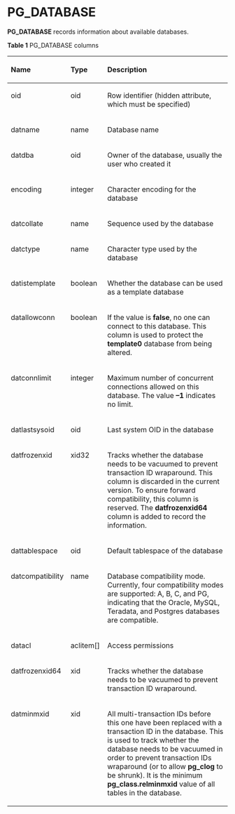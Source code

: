 # PG\_DATABASE<a name="EN-US_TOPIC_0289900413"></a>

**PG\_DATABASE**  records information about available databases.

**Table  1**  PG\_DATABASE columns

<a name="en-us_topic_0283137612_en-us_topic_0237122281_en-us_topic_0059779014_t50dfa504973f41c28462b851c94e3a0c"></a>
<table><thead align="left"><tr id="en-us_topic_0283137612_en-us_topic_0237122281_en-us_topic_0059779014_rf51176a2c57a47238e354939eccb7277"><th class="cellrowborder" valign="top" width="25.77%" id="mcps1.2.4.1.1"><p id="en-us_topic_0283137612_en-us_topic_0237122281_en-us_topic_0059779014_a0f0aae19c86a4fd4b61dc8d9aca1986a"><a name="en-us_topic_0283137612_en-us_topic_0237122281_en-us_topic_0059779014_a0f0aae19c86a4fd4b61dc8d9aca1986a"></a><a name="en-us_topic_0283137612_en-us_topic_0237122281_en-us_topic_0059779014_a0f0aae19c86a4fd4b61dc8d9aca1986a"></a>Name</p>
</th>
<th class="cellrowborder" valign="top" width="16.71%" id="mcps1.2.4.1.2"><p id="en-us_topic_0283137612_en-us_topic_0237122281_en-us_topic_0059779014_affa9f555c7f34c6fa51e9443757954fb"><a name="en-us_topic_0283137612_en-us_topic_0237122281_en-us_topic_0059779014_affa9f555c7f34c6fa51e9443757954fb"></a><a name="en-us_topic_0283137612_en-us_topic_0237122281_en-us_topic_0059779014_affa9f555c7f34c6fa51e9443757954fb"></a>Type</p>
</th>
<th class="cellrowborder" valign="top" width="57.52%" id="mcps1.2.4.1.3"><p id="en-us_topic_0283137612_en-us_topic_0237122281_en-us_topic_0059779014_af49373c72cdc4c9084fd12b878dccbb1"><a name="en-us_topic_0283137612_en-us_topic_0237122281_en-us_topic_0059779014_af49373c72cdc4c9084fd12b878dccbb1"></a><a name="en-us_topic_0283137612_en-us_topic_0237122281_en-us_topic_0059779014_af49373c72cdc4c9084fd12b878dccbb1"></a>Description</p>
</th>
</tr>
</thead>
<tbody><tr id="en-us_topic_0283137612_en-us_topic_0237122281_row14628530111619"><td class="cellrowborder" valign="top" width="25.77%" headers="mcps1.2.4.1.1 "><p id="en-us_topic_0283137612_en-us_topic_0237122281_p166281830111616"><a name="en-us_topic_0283137612_en-us_topic_0237122281_p166281830111616"></a><a name="en-us_topic_0283137612_en-us_topic_0237122281_p166281830111616"></a>oid</p>
</td>
<td class="cellrowborder" valign="top" width="16.71%" headers="mcps1.2.4.1.2 "><p id="en-us_topic_0283137612_en-us_topic_0237122281_p262823011619"><a name="en-us_topic_0283137612_en-us_topic_0237122281_p262823011619"></a><a name="en-us_topic_0283137612_en-us_topic_0237122281_p262823011619"></a>oid</p>
</td>
<td class="cellrowborder" valign="top" width="57.52%" headers="mcps1.2.4.1.3 "><p id="en-us_topic_0283137612_en-us_topic_0237122281_p146281530171615"><a name="en-us_topic_0283137612_en-us_topic_0237122281_p146281530171615"></a><a name="en-us_topic_0283137612_en-us_topic_0237122281_p146281530171615"></a>Row identifier (hidden attribute, which must be specified)</p>
</td>
</tr>
<tr id="en-us_topic_0283137612_en-us_topic_0237122281_en-us_topic_0059779014_r853203f321104824877b21c373da4dc3"><td class="cellrowborder" valign="top" width="25.77%" headers="mcps1.2.4.1.1 "><p id="en-us_topic_0283137612_en-us_topic_0237122281_en-us_topic_0059779014_a6173c6cafd2b4f438ec262ecf8b77d10"><a name="en-us_topic_0283137612_en-us_topic_0237122281_en-us_topic_0059779014_a6173c6cafd2b4f438ec262ecf8b77d10"></a><a name="en-us_topic_0283137612_en-us_topic_0237122281_en-us_topic_0059779014_a6173c6cafd2b4f438ec262ecf8b77d10"></a>datname</p>
</td>
<td class="cellrowborder" valign="top" width="16.71%" headers="mcps1.2.4.1.2 "><p id="en-us_topic_0283137612_en-us_topic_0237122281_en-us_topic_0059779014_a3f0388ed79194b27b5744aa0afe558d9"><a name="en-us_topic_0283137612_en-us_topic_0237122281_en-us_topic_0059779014_a3f0388ed79194b27b5744aa0afe558d9"></a><a name="en-us_topic_0283137612_en-us_topic_0237122281_en-us_topic_0059779014_a3f0388ed79194b27b5744aa0afe558d9"></a>name</p>
</td>
<td class="cellrowborder" valign="top" width="57.52%" headers="mcps1.2.4.1.3 "><p id="en-us_topic_0283137612_en-us_topic_0237122281_en-us_topic_0059779014_a81d9cd58557a45cfb47b42628be56a58"><a name="en-us_topic_0283137612_en-us_topic_0237122281_en-us_topic_0059779014_a81d9cd58557a45cfb47b42628be56a58"></a><a name="en-us_topic_0283137612_en-us_topic_0237122281_en-us_topic_0059779014_a81d9cd58557a45cfb47b42628be56a58"></a>Database name</p>
</td>
</tr>
<tr id="en-us_topic_0283137612_en-us_topic_0237122281_en-us_topic_0059779014_r20bb0c1dd6e14c26a343b7123aeda8d8"><td class="cellrowborder" valign="top" width="25.77%" headers="mcps1.2.4.1.1 "><p id="en-us_topic_0283137612_en-us_topic_0237122281_en-us_topic_0059779014_a713b6ba2b5214b5cb377b4a912cab632"><a name="en-us_topic_0283137612_en-us_topic_0237122281_en-us_topic_0059779014_a713b6ba2b5214b5cb377b4a912cab632"></a><a name="en-us_topic_0283137612_en-us_topic_0237122281_en-us_topic_0059779014_a713b6ba2b5214b5cb377b4a912cab632"></a>datdba</p>
</td>
<td class="cellrowborder" valign="top" width="16.71%" headers="mcps1.2.4.1.2 "><p id="en-us_topic_0283137612_en-us_topic_0237122281_en-us_topic_0059779014_ae4fbf823dd1343aeb147398e2e312844"><a name="en-us_topic_0283137612_en-us_topic_0237122281_en-us_topic_0059779014_ae4fbf823dd1343aeb147398e2e312844"></a><a name="en-us_topic_0283137612_en-us_topic_0237122281_en-us_topic_0059779014_ae4fbf823dd1343aeb147398e2e312844"></a>oid</p>
</td>
<td class="cellrowborder" valign="top" width="57.52%" headers="mcps1.2.4.1.3 "><p id="en-us_topic_0283137612_en-us_topic_0237122281_en-us_topic_0059779014_ab97c07d5beb649c0a4bbd8337fad880b"><a name="en-us_topic_0283137612_en-us_topic_0237122281_en-us_topic_0059779014_ab97c07d5beb649c0a4bbd8337fad880b"></a><a name="en-us_topic_0283137612_en-us_topic_0237122281_en-us_topic_0059779014_ab97c07d5beb649c0a4bbd8337fad880b"></a>Owner of the database, usually the user who created it</p>
</td>
</tr>
<tr id="en-us_topic_0283137612_en-us_topic_0237122281_en-us_topic_0059779014_r168f7fef1a6f40cbbbbb408db53158e5"><td class="cellrowborder" valign="top" width="25.77%" headers="mcps1.2.4.1.1 "><p id="en-us_topic_0283137612_en-us_topic_0237122281_en-us_topic_0059779014_a15a79dce087e4f2dbc4a1ba900b5c4ac"><a name="en-us_topic_0283137612_en-us_topic_0237122281_en-us_topic_0059779014_a15a79dce087e4f2dbc4a1ba900b5c4ac"></a><a name="en-us_topic_0283137612_en-us_topic_0237122281_en-us_topic_0059779014_a15a79dce087e4f2dbc4a1ba900b5c4ac"></a>encoding</p>
</td>
<td class="cellrowborder" valign="top" width="16.71%" headers="mcps1.2.4.1.2 "><p id="en-us_topic_0283137612_en-us_topic_0237122281_en-us_topic_0059779014_a82af70f854f44d799863050bd5e44c9c"><a name="en-us_topic_0283137612_en-us_topic_0237122281_en-us_topic_0059779014_a82af70f854f44d799863050bd5e44c9c"></a><a name="en-us_topic_0283137612_en-us_topic_0237122281_en-us_topic_0059779014_a82af70f854f44d799863050bd5e44c9c"></a>integer</p>
</td>
<td class="cellrowborder" valign="top" width="57.52%" headers="mcps1.2.4.1.3 "><p id="en-us_topic_0283137612_en-us_topic_0237122281_en-us_topic_0059779014_a4c29be21cd0a4564a1a118548b3f0a4b"><a name="en-us_topic_0283137612_en-us_topic_0237122281_en-us_topic_0059779014_a4c29be21cd0a4564a1a118548b3f0a4b"></a><a name="en-us_topic_0283137612_en-us_topic_0237122281_en-us_topic_0059779014_a4c29be21cd0a4564a1a118548b3f0a4b"></a>Character encoding for the database</p>
</td>
</tr>
<tr id="en-us_topic_0283137612_en-us_topic_0237122281_en-us_topic_0059779014_rd687ae143f9e47c4a812710b778e903d"><td class="cellrowborder" valign="top" width="25.77%" headers="mcps1.2.4.1.1 "><p id="en-us_topic_0283137612_en-us_topic_0237122281_en-us_topic_0059779014_ae03c6c4432714fb28e8a3edd05107471"><a name="en-us_topic_0283137612_en-us_topic_0237122281_en-us_topic_0059779014_ae03c6c4432714fb28e8a3edd05107471"></a><a name="en-us_topic_0283137612_en-us_topic_0237122281_en-us_topic_0059779014_ae03c6c4432714fb28e8a3edd05107471"></a>datcollate</p>
</td>
<td class="cellrowborder" valign="top" width="16.71%" headers="mcps1.2.4.1.2 "><p id="en-us_topic_0283137612_en-us_topic_0237122281_en-us_topic_0059779014_a55056d57de1a4cba894f82669935ce24"><a name="en-us_topic_0283137612_en-us_topic_0237122281_en-us_topic_0059779014_a55056d57de1a4cba894f82669935ce24"></a><a name="en-us_topic_0283137612_en-us_topic_0237122281_en-us_topic_0059779014_a55056d57de1a4cba894f82669935ce24"></a>name</p>
</td>
<td class="cellrowborder" valign="top" width="57.52%" headers="mcps1.2.4.1.3 "><p id="en-us_topic_0283137612_en-us_topic_0237122281_en-us_topic_0059779014_a792ea791bb00494cbdbb80c7011f77bf"><a name="en-us_topic_0283137612_en-us_topic_0237122281_en-us_topic_0059779014_a792ea791bb00494cbdbb80c7011f77bf"></a><a name="en-us_topic_0283137612_en-us_topic_0237122281_en-us_topic_0059779014_a792ea791bb00494cbdbb80c7011f77bf"></a>Sequence used by the database</p>
</td>
</tr>
<tr id="en-us_topic_0283137612_en-us_topic_0237122281_en-us_topic_0059779014_r720b73ccc5f7479893687b3860607e5e"><td class="cellrowborder" valign="top" width="25.77%" headers="mcps1.2.4.1.1 "><p id="en-us_topic_0283137612_en-us_topic_0237122281_en-us_topic_0059779014_a16ecbb916bec4f8993090876e0a0d7db"><a name="en-us_topic_0283137612_en-us_topic_0237122281_en-us_topic_0059779014_a16ecbb916bec4f8993090876e0a0d7db"></a><a name="en-us_topic_0283137612_en-us_topic_0237122281_en-us_topic_0059779014_a16ecbb916bec4f8993090876e0a0d7db"></a>datctype</p>
</td>
<td class="cellrowborder" valign="top" width="16.71%" headers="mcps1.2.4.1.2 "><p id="en-us_topic_0283137612_en-us_topic_0237122281_en-us_topic_0059779014_acbc17d60f95a43acb9000b1b7ee9cf9d"><a name="en-us_topic_0283137612_en-us_topic_0237122281_en-us_topic_0059779014_acbc17d60f95a43acb9000b1b7ee9cf9d"></a><a name="en-us_topic_0283137612_en-us_topic_0237122281_en-us_topic_0059779014_acbc17d60f95a43acb9000b1b7ee9cf9d"></a>name</p>
</td>
<td class="cellrowborder" valign="top" width="57.52%" headers="mcps1.2.4.1.3 "><p id="en-us_topic_0283137612_en-us_topic_0237122281_en-us_topic_0059779014_a488b9d3a162d4ace868a755a934a776e"><a name="en-us_topic_0283137612_en-us_topic_0237122281_en-us_topic_0059779014_a488b9d3a162d4ace868a755a934a776e"></a><a name="en-us_topic_0283137612_en-us_topic_0237122281_en-us_topic_0059779014_a488b9d3a162d4ace868a755a934a776e"></a>Character type used by the database</p>
</td>
</tr>
<tr id="en-us_topic_0283137612_en-us_topic_0237122281_en-us_topic_0059779014_r92efcc0ca4d549618792a9d32441d1f2"><td class="cellrowborder" valign="top" width="25.77%" headers="mcps1.2.4.1.1 "><p id="en-us_topic_0283137612_en-us_topic_0237122281_en-us_topic_0059779014_a3603a998b732488082e1652a8c21dbfa"><a name="en-us_topic_0283137612_en-us_topic_0237122281_en-us_topic_0059779014_a3603a998b732488082e1652a8c21dbfa"></a><a name="en-us_topic_0283137612_en-us_topic_0237122281_en-us_topic_0059779014_a3603a998b732488082e1652a8c21dbfa"></a>datistemplate</p>
</td>
<td class="cellrowborder" valign="top" width="16.71%" headers="mcps1.2.4.1.2 "><p id="en-us_topic_0283137612_en-us_topic_0237122281_en-us_topic_0059779014_a151128143669450aad8543d6582b4cc1"><a name="en-us_topic_0283137612_en-us_topic_0237122281_en-us_topic_0059779014_a151128143669450aad8543d6582b4cc1"></a><a name="en-us_topic_0283137612_en-us_topic_0237122281_en-us_topic_0059779014_a151128143669450aad8543d6582b4cc1"></a><span id="en-us_topic_0283137612_en-us_topic_0237122281_text19778307278"><a name="en-us_topic_0283137612_en-us_topic_0237122281_text19778307278"></a><a name="en-us_topic_0283137612_en-us_topic_0237122281_text19778307278"></a>boolean</span></p>
</td>
<td class="cellrowborder" valign="top" width="57.52%" headers="mcps1.2.4.1.3 "><p id="en-us_topic_0283137612_en-us_topic_0237122281_en-us_topic_0059779014_ae9ea828a430e46f782f90e38c7e6c773"><a name="en-us_topic_0283137612_en-us_topic_0237122281_en-us_topic_0059779014_ae9ea828a430e46f782f90e38c7e6c773"></a><a name="en-us_topic_0283137612_en-us_topic_0237122281_en-us_topic_0059779014_ae9ea828a430e46f782f90e38c7e6c773"></a>Whether the database can be used as a template database</p>
</td>
</tr>
<tr id="en-us_topic_0283137612_en-us_topic_0237122281_en-us_topic_0059779014_radeba731ac4f4592bc26544512a65464"><td class="cellrowborder" valign="top" width="25.77%" headers="mcps1.2.4.1.1 "><p id="en-us_topic_0283137612_en-us_topic_0237122281_en-us_topic_0059779014_a6215b2cbbcff47a6894aa4d5047b6716"><a name="en-us_topic_0283137612_en-us_topic_0237122281_en-us_topic_0059779014_a6215b2cbbcff47a6894aa4d5047b6716"></a><a name="en-us_topic_0283137612_en-us_topic_0237122281_en-us_topic_0059779014_a6215b2cbbcff47a6894aa4d5047b6716"></a>datallowconn</p>
</td>
<td class="cellrowborder" valign="top" width="16.71%" headers="mcps1.2.4.1.2 "><p id="en-us_topic_0283137612_en-us_topic_0237122281_en-us_topic_0059779014_a2cfb9bc2f5564725a2ecb0627686e823"><a name="en-us_topic_0283137612_en-us_topic_0237122281_en-us_topic_0059779014_a2cfb9bc2f5564725a2ecb0627686e823"></a><a name="en-us_topic_0283137612_en-us_topic_0237122281_en-us_topic_0059779014_a2cfb9bc2f5564725a2ecb0627686e823"></a><span id="en-us_topic_0283137612_en-us_topic_0237122281_text1852517122715"><a name="en-us_topic_0283137612_en-us_topic_0237122281_text1852517122715"></a><a name="en-us_topic_0283137612_en-us_topic_0237122281_text1852517122715"></a>boolean</span></p>
</td>
<td class="cellrowborder" valign="top" width="57.52%" headers="mcps1.2.4.1.3 "><p id="en-us_topic_0283137612_en-us_topic_0237122281_en-us_topic_0059779014_affdd262a112f49c980e4d8699f3d2afb"><a name="en-us_topic_0283137612_en-us_topic_0237122281_en-us_topic_0059779014_affdd262a112f49c980e4d8699f3d2afb"></a><a name="en-us_topic_0283137612_en-us_topic_0237122281_en-us_topic_0059779014_affdd262a112f49c980e4d8699f3d2afb"></a>If the value is <strong id="en-us_topic_0237122281_b13063017595"><a name="en-us_topic_0237122281_b13063017595"></a><a name="en-us_topic_0237122281_b13063017595"></a>false</strong>, no one can connect to this database. This column is used to protect the <strong id="en-us_topic_0237122281_b1673203714354"><a name="en-us_topic_0237122281_b1673203714354"></a><a name="en-us_topic_0237122281_b1673203714354"></a>template0</strong> database from being altered.</p>
</td>
</tr>
<tr id="en-us_topic_0283137612_en-us_topic_0237122281_en-us_topic_0059779014_rdd04b74476604e99863cbc3ea5bd01d1"><td class="cellrowborder" valign="top" width="25.77%" headers="mcps1.2.4.1.1 "><p id="en-us_topic_0283137612_en-us_topic_0237122281_en-us_topic_0059779014_adf8502d914db42c486a57f2274f487a4"><a name="en-us_topic_0283137612_en-us_topic_0237122281_en-us_topic_0059779014_adf8502d914db42c486a57f2274f487a4"></a><a name="en-us_topic_0283137612_en-us_topic_0237122281_en-us_topic_0059779014_adf8502d914db42c486a57f2274f487a4"></a>datconnlimit</p>
</td>
<td class="cellrowborder" valign="top" width="16.71%" headers="mcps1.2.4.1.2 "><p id="en-us_topic_0283137612_en-us_topic_0237122281_en-us_topic_0059779014_a681b1854ddc74ae3a0fca3abb180376b"><a name="en-us_topic_0283137612_en-us_topic_0237122281_en-us_topic_0059779014_a681b1854ddc74ae3a0fca3abb180376b"></a><a name="en-us_topic_0283137612_en-us_topic_0237122281_en-us_topic_0059779014_a681b1854ddc74ae3a0fca3abb180376b"></a>integer</p>
</td>
<td class="cellrowborder" valign="top" width="57.52%" headers="mcps1.2.4.1.3 "><p id="en-us_topic_0283137612_en-us_topic_0237122281_en-us_topic_0059779014_a6a9d20e684ce4f44889c6c8530b53307"><a name="en-us_topic_0283137612_en-us_topic_0237122281_en-us_topic_0059779014_a6a9d20e684ce4f44889c6c8530b53307"></a><a name="en-us_topic_0283137612_en-us_topic_0237122281_en-us_topic_0059779014_a6a9d20e684ce4f44889c6c8530b53307"></a>Maximum number of concurrent connections allowed on this database. The value <strong id="en-us_topic_0237122281_b1699820906"><a name="en-us_topic_0237122281_b1699820906"></a><a name="en-us_topic_0237122281_b1699820906"></a>–1</strong> indicates no limit.</p>
</td>
</tr>
<tr id="en-us_topic_0283137612_en-us_topic_0237122281_en-us_topic_0059779014_r3270f5344fac4db2a6113215b2fafcf6"><td class="cellrowborder" valign="top" width="25.77%" headers="mcps1.2.4.1.1 "><p id="en-us_topic_0283137612_en-us_topic_0237122281_en-us_topic_0059779014_ac9ea50f6d9094720b112a2e8a0e6e16f"><a name="en-us_topic_0283137612_en-us_topic_0237122281_en-us_topic_0059779014_ac9ea50f6d9094720b112a2e8a0e6e16f"></a><a name="en-us_topic_0283137612_en-us_topic_0237122281_en-us_topic_0059779014_ac9ea50f6d9094720b112a2e8a0e6e16f"></a>datlastsysoid</p>
</td>
<td class="cellrowborder" valign="top" width="16.71%" headers="mcps1.2.4.1.2 "><p id="en-us_topic_0283137612_en-us_topic_0237122281_en-us_topic_0059779014_a0947862de58442e4b3b0309581fd9b14"><a name="en-us_topic_0283137612_en-us_topic_0237122281_en-us_topic_0059779014_a0947862de58442e4b3b0309581fd9b14"></a><a name="en-us_topic_0283137612_en-us_topic_0237122281_en-us_topic_0059779014_a0947862de58442e4b3b0309581fd9b14"></a>oid</p>
</td>
<td class="cellrowborder" valign="top" width="57.52%" headers="mcps1.2.4.1.3 "><p id="en-us_topic_0283137612_en-us_topic_0237122281_en-us_topic_0059779014_a65e7114003d6402c94ed839ffd67144a"><a name="en-us_topic_0283137612_en-us_topic_0237122281_en-us_topic_0059779014_a65e7114003d6402c94ed839ffd67144a"></a><a name="en-us_topic_0283137612_en-us_topic_0237122281_en-us_topic_0059779014_a65e7114003d6402c94ed839ffd67144a"></a>Last system OID in the database</p>
</td>
</tr>
<tr id="en-us_topic_0283137612_en-us_topic_0237122281_en-us_topic_0059779014_rc3a8a0c54f934e3195aa604d3b51165e"><td class="cellrowborder" valign="top" width="25.77%" headers="mcps1.2.4.1.1 "><p id="en-us_topic_0283137612_en-us_topic_0237122281_en-us_topic_0059779014_a9b9c014a7fd445e29b72e75e99d90977"><a name="en-us_topic_0283137612_en-us_topic_0237122281_en-us_topic_0059779014_a9b9c014a7fd445e29b72e75e99d90977"></a><a name="en-us_topic_0283137612_en-us_topic_0237122281_en-us_topic_0059779014_a9b9c014a7fd445e29b72e75e99d90977"></a>datfrozenxid</p>
</td>
<td class="cellrowborder" valign="top" width="16.71%" headers="mcps1.2.4.1.2 "><p id="en-us_topic_0283137612_en-us_topic_0237122281_en-us_topic_0059779014_a408f67a32fba44b08290e88d21909847"><a name="en-us_topic_0283137612_en-us_topic_0237122281_en-us_topic_0059779014_a408f67a32fba44b08290e88d21909847"></a><a name="en-us_topic_0283137612_en-us_topic_0237122281_en-us_topic_0059779014_a408f67a32fba44b08290e88d21909847"></a>xid32</p>
</td>
<td class="cellrowborder" valign="top" width="57.52%" headers="mcps1.2.4.1.3 "><p id="en-us_topic_0283137612_en-us_topic_0237122281_p3787183963214"><a name="en-us_topic_0283137612_en-us_topic_0237122281_p3787183963214"></a><a name="en-us_topic_0283137612_en-us_topic_0237122281_p3787183963214"></a>Tracks whether the database needs to be vacuumed to prevent transaction ID wraparound. This column is discarded in the current version. To ensure forward compatibility, this column is reserved. The <strong id="b968025115304"><a name="b968025115304"></a><a name="b968025115304"></a>datfrozenxid64</strong> column is added to record the information.</p>
</td>
</tr>
<tr id="en-us_topic_0283137612_en-us_topic_0237122281_en-us_topic_0059779014_re7579ce9f1dd4afea283737ff37ba839"><td class="cellrowborder" valign="top" width="25.77%" headers="mcps1.2.4.1.1 "><p id="en-us_topic_0283137612_en-us_topic_0237122281_en-us_topic_0059779014_ae1dd9cd4921448ac8708f92186ee6c9d"><a name="en-us_topic_0283137612_en-us_topic_0237122281_en-us_topic_0059779014_ae1dd9cd4921448ac8708f92186ee6c9d"></a><a name="en-us_topic_0283137612_en-us_topic_0237122281_en-us_topic_0059779014_ae1dd9cd4921448ac8708f92186ee6c9d"></a>dattablespace</p>
</td>
<td class="cellrowborder" valign="top" width="16.71%" headers="mcps1.2.4.1.2 "><p id="en-us_topic_0283137612_en-us_topic_0237122281_en-us_topic_0059779014_a296c54cfaf324333b31399f5cae261f6"><a name="en-us_topic_0283137612_en-us_topic_0237122281_en-us_topic_0059779014_a296c54cfaf324333b31399f5cae261f6"></a><a name="en-us_topic_0283137612_en-us_topic_0237122281_en-us_topic_0059779014_a296c54cfaf324333b31399f5cae261f6"></a>oid</p>
</td>
<td class="cellrowborder" valign="top" width="57.52%" headers="mcps1.2.4.1.3 "><p id="en-us_topic_0283137612_en-us_topic_0237122281_en-us_topic_0059779014_ae090cbd008884851be511c98bd12f373"><a name="en-us_topic_0283137612_en-us_topic_0237122281_en-us_topic_0059779014_ae090cbd008884851be511c98bd12f373"></a><a name="en-us_topic_0283137612_en-us_topic_0237122281_en-us_topic_0059779014_ae090cbd008884851be511c98bd12f373"></a>Default tablespace of the database</p>
</td>
</tr>
<tr id="en-us_topic_0283137612_en-us_topic_0237122281_en-us_topic_0059779014_r74e5633866384cd595003604f2bd1443"><td class="cellrowborder" valign="top" width="25.77%" headers="mcps1.2.4.1.1 "><p id="en-us_topic_0283137612_en-us_topic_0237122281_en-us_topic_0059779014_ad351bd7cac3c4ce59d2b7263928a5fe2"><a name="en-us_topic_0283137612_en-us_topic_0237122281_en-us_topic_0059779014_ad351bd7cac3c4ce59d2b7263928a5fe2"></a><a name="en-us_topic_0283137612_en-us_topic_0237122281_en-us_topic_0059779014_ad351bd7cac3c4ce59d2b7263928a5fe2"></a>datcompatibility</p>
</td>
<td class="cellrowborder" valign="top" width="16.71%" headers="mcps1.2.4.1.2 "><p id="en-us_topic_0283137612_en-us_topic_0237122281_en-us_topic_0059779014_a4e269d307bb642fa9927d54c1765a93a"><a name="en-us_topic_0283137612_en-us_topic_0237122281_en-us_topic_0059779014_a4e269d307bb642fa9927d54c1765a93a"></a><a name="en-us_topic_0283137612_en-us_topic_0237122281_en-us_topic_0059779014_a4e269d307bb642fa9927d54c1765a93a"></a>name</p>
</td>
<td class="cellrowborder" valign="top" width="57.52%" headers="mcps1.2.4.1.3 "><p id="en-us_topic_0283137612_en-us_topic_0237122281_en-us_topic_0059779014_a8d5a1d865e4345c08471e16e0dc57389"><a name="en-us_topic_0283137612_en-us_topic_0237122281_en-us_topic_0059779014_a8d5a1d865e4345c08471e16e0dc57389"></a><a name="en-us_topic_0283137612_en-us_topic_0237122281_en-us_topic_0059779014_a8d5a1d865e4345c08471e16e0dc57389"></a>Database compatibility mode. Currently, four compatibility modes are supported: A, B, C, and PG, indicating that the Oracle, MySQL, Teradata, and Postgres databases are compatible.</p>
</td>
</tr>
<tr id="en-us_topic_0283137612_en-us_topic_0237122281_en-us_topic_0059779014_r0af9acf690634fdb94e1f7949e59136b"><td class="cellrowborder" valign="top" width="25.77%" headers="mcps1.2.4.1.1 "><p id="en-us_topic_0283137612_en-us_topic_0237122281_en-us_topic_0059779014_af8d2b9e0a9884d85897647300dd72764"><a name="en-us_topic_0283137612_en-us_topic_0237122281_en-us_topic_0059779014_af8d2b9e0a9884d85897647300dd72764"></a><a name="en-us_topic_0283137612_en-us_topic_0237122281_en-us_topic_0059779014_af8d2b9e0a9884d85897647300dd72764"></a>datacl</p>
</td>
<td class="cellrowborder" valign="top" width="16.71%" headers="mcps1.2.4.1.2 "><p id="en-us_topic_0283137612_en-us_topic_0237122281_en-us_topic_0059779014_a12f32342c5894323953301c86c3f7bf3"><a name="en-us_topic_0283137612_en-us_topic_0237122281_en-us_topic_0059779014_a12f32342c5894323953301c86c3f7bf3"></a><a name="en-us_topic_0283137612_en-us_topic_0237122281_en-us_topic_0059779014_a12f32342c5894323953301c86c3f7bf3"></a>aclitem[]</p>
</td>
<td class="cellrowborder" valign="top" width="57.52%" headers="mcps1.2.4.1.3 "><p id="en-us_topic_0283137612_en-us_topic_0237122281_en-us_topic_0059779014_a87b82bfda992492f817797b9b7550317"><a name="en-us_topic_0283137612_en-us_topic_0237122281_en-us_topic_0059779014_a87b82bfda992492f817797b9b7550317"></a><a name="en-us_topic_0283137612_en-us_topic_0237122281_en-us_topic_0059779014_a87b82bfda992492f817797b9b7550317"></a>Access permissions</p>
</td>
</tr>
<tr id="en-us_topic_0283137612_en-us_topic_0237122281_row027011018487"><td class="cellrowborder" valign="top" width="25.77%" headers="mcps1.2.4.1.1 "><p id="en-us_topic_0283137612_en-us_topic_0237122281_p127014019483"><a name="en-us_topic_0283137612_en-us_topic_0237122281_p127014019483"></a><a name="en-us_topic_0283137612_en-us_topic_0237122281_p127014019483"></a>datfrozenxid64</p>
</td>
<td class="cellrowborder" valign="top" width="16.71%" headers="mcps1.2.4.1.2 "><p id="en-us_topic_0283137612_en-us_topic_0237122281_p172710074815"><a name="en-us_topic_0283137612_en-us_topic_0237122281_p172710074815"></a><a name="en-us_topic_0283137612_en-us_topic_0237122281_p172710074815"></a>xid</p>
</td>
<td class="cellrowborder" valign="top" width="57.52%" headers="mcps1.2.4.1.3 "><p id="en-us_topic_0283137612_en-us_topic_0237122281_p20271100482"><a name="en-us_topic_0283137612_en-us_topic_0237122281_p20271100482"></a><a name="en-us_topic_0283137612_en-us_topic_0237122281_p20271100482"></a>Tracks whether the database needs to be vacuumed to prevent transaction ID wraparound.</p>
</td>
</tr>
<tr id="row1098818317443"><td class="cellrowborder" valign="top" width="25.77%" headers="mcps1.2.4.1.1 "><p id="p198910334418"><a name="p198910334418"></a><a name="p198910334418"></a>datminmxid</p>
</td>
<td class="cellrowborder" valign="top" width="16.71%" headers="mcps1.2.4.1.2 "><p id="p1798918374420"><a name="p1798918374420"></a><a name="p1798918374420"></a>xid</p>
</td>
<td class="cellrowborder" valign="top" width="57.52%" headers="mcps1.2.4.1.3 "><p id="p16989338448"><a name="p16989338448"></a><a name="p16989338448"></a>All multi-transaction IDs before this one have been replaced with a transaction ID in the database. This is used to track whether the database needs to be vacuumed in order to prevent transaction IDs wraparound (or to allow <strong id="b148816253215"><a name="b148816253215"></a><a name="b148816253215"></a>pg_clog</strong> to be shrunk). It is the minimum <strong id="b939035311328"><a name="b939035311328"></a><a name="b939035311328"></a>pg_class.relminmxid</strong> value of all tables in the database.</p>
</td>
</tr>
</tbody>
</table>


